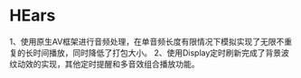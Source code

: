 # HEars

1、使用原生AV框架进行音频处理，在单音频长度有限情况下模拟实现了无限不重复的长时间播放，同时降低了打包大小。
2、使用Display定时刷新完成了背景波纹动效的实现，其他定时提醒和多音效组合播放功能。
